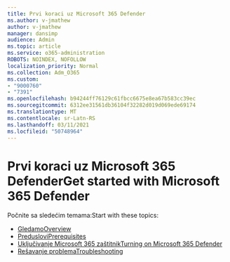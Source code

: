 ```yaml
---
title: Prvi koraci uz Microsoft 365 Defender
ms.author: v-jmathew
author: v-jmathew
manager: dansimp
audience: Admin
ms.topic: article
ms.service: o365-administration
ROBOTS: NOINDEX, NOFOLLOW
localization_priority: Normal
ms.collection: Adm_O365
ms.custom:
- "9000760"
- "7391"
ms.openlocfilehash: b94244ff76129c61fbcc6675e8ea67b583cc39ec
ms.sourcegitcommit: 6312ee31561db36104f32282d019d069ede69174
ms.translationtype: MT
ms.contentlocale: sr-Latn-RS
ms.lasthandoff: 03/11/2021
ms.locfileid: "50748964"
---
```

# <a name="get-started-with-microsoft-365-defender"></a><span data-ttu-id="a6756-102">Prvi koraci uz Microsoft 365 Defender</span><span class="sxs-lookup"><span data-stu-id="a6756-102">Get started with Microsoft 365 Defender</span></span>

<span data-ttu-id="a6756-103">Počnite sa sledećim temama:</span><span class="sxs-lookup"><span data-stu-id="a6756-103">Start with these topics:</span></span>

- [<span data-ttu-id="a6756-104">Gledamo</span><span class="sxs-lookup"><span data-stu-id="a6756-104">Overview</span></span>](https://docs.microsoft.com/microsoft-365/security/mtp/microsoft-threat-protection)
- [<span data-ttu-id="a6756-105">Preduslovi</span><span class="sxs-lookup"><span data-stu-id="a6756-105">Prerequisites</span></span>](https://docs.microsoft.com/microsoft-365/security/mtp/prerequisites)
- [<span data-ttu-id="a6756-106">Uključivanje Microsoft 365 zaštitnik</span><span class="sxs-lookup"><span data-stu-id="a6756-106">Turning on Microsoft 365 Defender</span></span>](https://docs.microsoft.com/microsoft-365/security/mtp/mtp-enable)
- [<span data-ttu-id="a6756-107">Rešavanje problema</span><span class="sxs-lookup"><span data-stu-id="a6756-107">Troubleshooting</span></span>](https://docs.microsoft.com/microsoft-365/security/mtp/troubleshoot)
